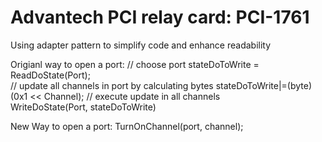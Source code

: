 # Advantech PCI relay card:  PCI-1761

Using adapter pattern to simplify code and enhance readability
        
Origianl way to open a port:
// choose port
  stateDoToWrite = ReadDoState(Port);  
// update all channels in port by calculating bytes
  stateDoToWrite|=(byte) (0x1 << Channel); 
// execute update in all channels  
  WriteDoState(Port, stateDoToWrite)            
        
        
New Way to open a port:
  TurnOnChannel(port, channel);
